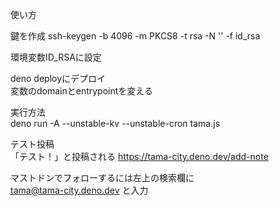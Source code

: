 使い方

鍵を作成
ssh-keygen -b 4096 -m PKCS8 -t rsa -N '' -f id_rsa

環境変数ID_RSAに設定

deno deployにデプロイ    
変数のdomainとentrypointを変える  

実行方法  
deno run -A --unstable-kv --unstable-cron tama.js

テスト投稿  
「テスト！」と投稿される
https://tama-city.deno.dev/add-note

マストドンでフォローするには左上の検索欄に  
tama@tama-city.deno.dev
と入力